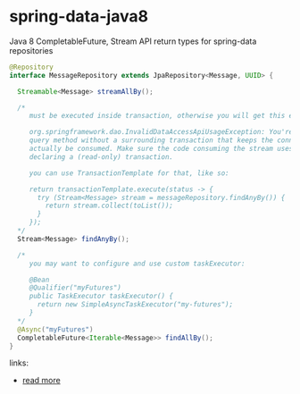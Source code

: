 # spring-data-java8
Java 8 CompletableFuture, Stream API return types for spring-data repositories

```java
@Repository
interface MessageRepository extends JpaRepository<Message, UUID> {

  Streamable<Message> streamAllBy();

  /*
     must be executed inside transaction, otherwise you will get this error:

     org.springframework.dao.InvalidDataAccessApiUsageException: You're trying to execute a streaming
     query method without a surrounding transaction that keeps the connection open so that the Stream can
     actually be consumed. Make sure the code consuming the stream uses @Transactional or any other way of
     declaring a (read-only) transaction.

     you can use TransactionTemplate for that, like so:

     return transactionTemplate.execute(status -> {
       try (Stream<Message> stream = messageRepository.findAnyBy()) {
         return stream.collect(toList());
       }
     });
  */
  Stream<Message> findAnyBy();

  /*
     you may want to configure and use custom taskExecutor:

     @Bean
     @Qualifier("myFutures")
     public TaskExecutor taskExecutor() {
       return new SimpleAsyncTaskExecutor("my-futures");
     }
  */
  @Async("myFutures")
  CompletableFuture<Iterable<Message>> findAllBy();
}
```

links:

- [read more](https://docs.spring.io/spring-data/data-jpa/docs/2.2.x/reference/html)
